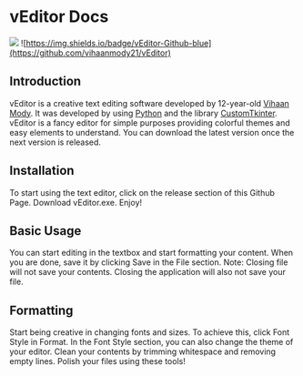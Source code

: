 # vEditor Docs
![](https://i.ibb.co/zFS896Z/vEditor.png)
![https://img.shields.io/badge/vEditor-Github-blue](https://github.com/vihaanmody21/vEditor)
## Introduction

vEditor is a creative text editing software developed by 12-year-old [Vihaan Mody](http://bit.ly/vmody1). It was developed by using [Python](https://www.python.org/) and the library [CustomTkinter](https://github.com/TomSchimansky/CustomTkinter). vEditor is a fancy editor for simple purposes providing colorful themes and easy elements to understand. You can download the latest version once the next version is released.

## Installation
To start using the text editor, click on the release section of this Github Page. Download vEditor.exe.
Enjoy!

## Basic Usage
You can start editing in the textbox and start formatting your content. When you are done, save it by clicking Save in the File section.  Note: Closing file will not save your contents. Closing the application will also not save your file. 

## Formatting
Start being creative in changing fonts and sizes. To achieve this, click Font Style in Format. In the Font Style section, you can also change the theme of your editor. Clean your contents by trimming whitespace and removing empty lines. Polish your files using these tools!
